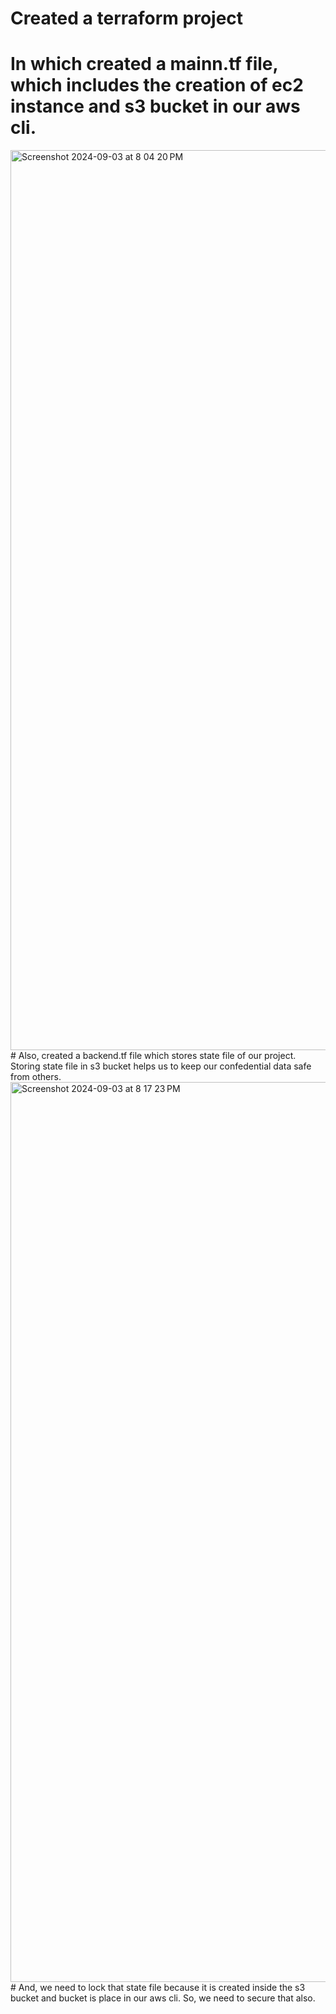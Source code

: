 # Created a terraform project
# In which created a mainn.tf file, which includes the creation of ec2 instance and s3 bucket in our aws cli.
<img width="1440" alt="Screenshot 2024-09-03 at 8 04 20 PM" src="https://github.com/user-attachments/assets/90c4a67a-adc8-4da5-8da5-2d0724de3c46">
# Also, created a backend.tf file which stores state file of our project. Storing state file in s3 bucket helps us to keep our confedential data safe from others.
<img width="1440" alt="Screenshot 2024-09-03 at 8 17 23 PM" src="https://github.com/user-attachments/assets/abbf2295-f26f-43d5-abd9-c45476a762f0">
# And, we need to lock that state file because it is created inside the s3 bucket and bucket is place in our aws cli. So, we need to secure that also.
